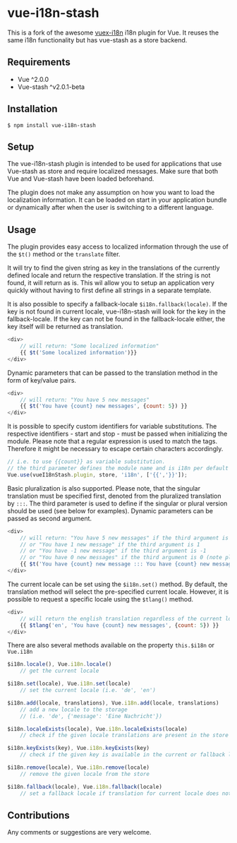 # vue-i18n-stash
This is a fork of the awesome [vuex-i18n](https://github.com/dkfbasel/vuex-i18n) i18n plugin
for Vue. It reuses the same i18n functionality but has vue-stash as a store backend.

## Requirements
- Vue ^2.0.0
- Vue-stash ^v2.0.1-beta


## Installation
```
$ npm install vue-i18n-stash
```

## Setup
The vue-i18n-stash plugin is intended to be used for applications that use Vue-stash as
store and require localized messages. Make sure that both Vue and Vue-stash have
been loaded beforehand.

The plugin does not make any assumption on how you want to load the localization
information. It can be loaded on start in your application bundle or dynamically
after when the user is switching to a different language.


## Usage
The plugin provides easy access to localized information through the use of
the `$t()` method or the `translate` filter.

It will try to find the given string as key in the translations of the
currently defined locale and return the respective translation. If the string
is not found, it will return as is. This wil allow you to setup an application
very quickly without having to first define all strings in a separate template.

It is also possible to specify a fallback-locale `$i18n.fallback(locale)`. If
the key is not found in current locale, vue-i18n-stash will look for the key in the
fallback-locale. If the key can not be found in the fallback-locale either,
the key itself will be returned as translation.

```javascript
<div>
	// will return: "Some localized information"
	{{ $t('Some localized information')}}
</div>

```

Dynamic parameters that can be passed to the translation method in the form of
key/value pairs.

```javascript
<div>
	// will return: "You have 5 new messages"
	{{ $t('You have {count} new messages', {count: 5}) }}
</div>
```

It is possible to specify custom identifiers for variable substitutions. The
respective identifiers - start and stop - must be passed when initializing the
module. Please note that a regular expression is used to match the tags.
Therefore it might be necessary to escape certain characters accordingly.

```javascript
// i.e. to use {{count}} as variable substitution.
// the third parameter defines the module name and is i18n per default
Vue.use(vueI18nStash.plugin, store, 'i18n', ['{{','}}']);
```

Basic pluralization is also supported. Please note, that the singular translation
must be specified first, denoted from the pluralized translation by `:::`.
The third parameter is used to define if the singular or plural version should be
used (see below for examples). Dynamic parameters can be passed as second argument.

```javascript
<div>
	// will return: "You have 5 new messages" if the third argument is 5"
	// or "You have 1 new message" if the third argument is 1
	// or "You have -1 new message" if the third argument is -1
	// or "You have 0 new messages" if the third argument is 0 (note pluralized version)
	{{ $t('You have {count} new message ::: You have {count} new messages', {count: 5}, 5) }}
</div>
```

The current locale can be set using the `$i18n.set()` method. By default, the
translation method will select the pre-specified current locale. However, it is
possible to request a specific locale using the `$tlang()` method.

```javascript
<div>
	// will return the english translation regardless of the current locale
	{{ $tlang('en', 'You have {count} new messages', {count: 5}) }}
</div>
```

There are also several methods available on the property `this.$i18n` or `Vue.i18n`

```javascript
$i18n.locale(), Vue.i18n.locale()
	// get the current locale

$i18n.set(locale), Vue.i18n.set(locale)
	// set the current locale (i.e. 'de', 'en')

$i18n.add(locale, translations), Vue.i18n.add(locale, translations)
	// add a new locale to the storage
	// (i.e. 'de', {'message': 'Eine Nachricht'})

$i18n.localeExists(locale), Vue.i18n.localeExists(locale)
	// check if the given locale translations are present in the store

$i18n.keyExists(key), Vue.i18n.keyExists(key)
	// check if the given key is available in the current or fallback locale

$i18n.remove(locale), Vue.i18n.remove(locale)
	// remove the given locale from the store

$i18n.fallback(locale), Vue.i18n.fallback(locale)
	// set a fallback locale if translation for current locale does not exist
```

## Contributions
Any comments or suggestions are very welcome.
